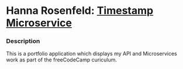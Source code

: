 
# Hanna Rosenfeld: [Timestamp Microservice](https://www.freecodecamp.org/learn/apis-and-microservices/apis-and-microservices-projects/timestamp-microservice)

### Description

This is a portfolio application which displays my API and Microservices work as part of the freeCodeCamp curiculum.